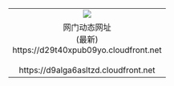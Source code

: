 ﻿<table>
  <tr></tr>
  <tr><td colspan=2 align=center><img src="https://d29t40xpub09yo.cloudfront.net/Up/oGate.jpg" /></td></tr>
  <tr><td colspan=2 align=center>网门动态网址<br/>(最新)
<br>https://d29t40xpub09yo.cloudfront.net
<br/>
<br>https://d9alga6asltzd.cloudfront.net
    </td>
  </tr>
</table>

